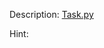 Description:
<a href="https://drive.google.com/open?id=1_oQvjXK0EXYk2jzTHkijzb6vfnRwSoX-"> Task.py </a>

Hint:
